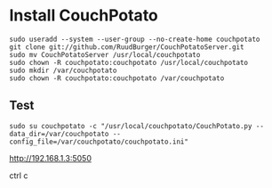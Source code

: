 # Install CouchPotato

    sudo useradd --system --user-group --no-create-home couchpotato
    git clone git://github.com/RuudBurger/CouchPotatoServer.git
    sudo mv CouchPotatoServer /usr/local/couchpotato
    sudo chown -R couchpotato:couchpotato /usr/local/couchpotato
    sudo mkdir /var/couchpotato
    sudo chown -R couchpotato:couchpotato /var/couchpotato

## Test

    sudo su couchpotato -c "/usr/local/couchpotato/CouchPotato.py --data_dir=/var/couchpotato --config_file=/var/couchpotato/couchpotato.ini"

http://192.168.1.3:5050

ctrl c
